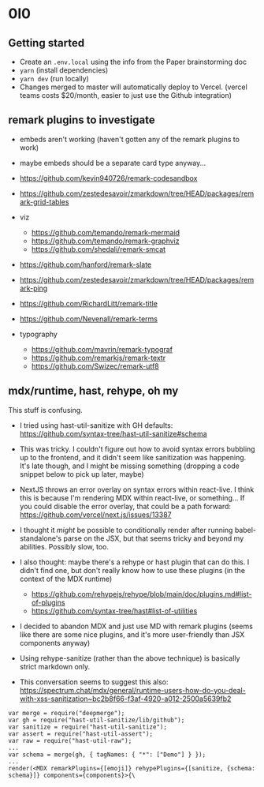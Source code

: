 # 0l0

## Getting started

- Create an `.env.local` using the info from the Paper brainstorming doc
- `yarn` (install dependencies)
- `yarn dev` (run locally)
- Changes merged to master will automatically deploy to Vercel. (vercel teams costs \$20/month, easier to just use the Github integration)

## remark plugins to investigate

- embeds aren't working (haven't gotten any of the remark plugins to work)
- maybe embeds should be a separate card type anyway...

- https://github.com/kevin940726/remark-codesandbox
- https://github.com/zestedesavoir/zmarkdown/tree/HEAD/packages/remark-grid-tables
- viz
  - https://github.com/temando/remark-mermaid
  - https://github.com/temando/remark-graphviz
  - https://github.com/shedali/remark-smcat
- https://github.com/hanford/remark-slate
- https://github.com/zestedesavoir/zmarkdown/tree/HEAD/packages/remark-ping
- https://github.com/RichardLitt/remark-title
- https://github.com/Nevenall/remark-terms
- typography
  - https://github.com/mavrin/remark-typograf
  - https://github.com/remarkjs/remark-textr
  - https://github.com/Swizec/remark-utf8

## mdx/runtime, hast, rehype, oh my

This stuff is confusing.

- I tried using hast-util-sanitize with GH defaults: https://github.com/syntax-tree/hast-util-sanitize#schema
- This was tricky. I couldn't figure out how to avoid syntax errors bubbling up to the frontend, and it didn't seem like sanitization was happening. It's late though, and I might be missing something (dropping a code snippet below to pick up later, maybe)
- NextJS throws an error overlay on syntax errors within react-live. I think this is because I'm rendering MDX within react-live, or something... If you could disable the error overlay, that could be a path forward: https://github.com/vercel/next.js/issues/13387
- I thought it _might_ be possible to conditionally render after running
  babel-standalone's parse on the JSX, but that seems tricky and beyond my abilities. Possibly slow, too.
- I also thought: maybe there's a rehype or hast plugin that can do this. I didn't find one, but don't really know how to use these plugins (in the context of the MDX runtime)

  - https://github.com/rehypejs/rehype/blob/main/doc/plugins.md#list-of-plugins
  - https://github.com/syntax-tree/hast#list-of-utilities

- I decided to abandon MDX and just use MD with remark plugins (seems like there are some nice plugins, and it's more user-friendly than JSX components anyway)
- Using rehype-sanitize (rather than the above technique) is basically strict markdown only.
- This conversation seems to suggest this also: https://spectrum.chat/mdx/general/runtime-users-how-do-you-deal-with-xss-sanitization~bc2b8f66-f3af-4920-a012-2500a5639fb2

```
var merge = require("deepmerge");
var gh = require("hast-util-sanitize/lib/github");
var sanitize = require("hast-util-sanitize");
var assert = require("hast-util-assert");
var raw = require("hast-util-raw");
...
var schema = merge(gh, { tagNames: { "*": ["Demo"] } });
...
render(<MDX remarkPlugins={[emoji]} rehypePlugins={[sanitize, {schema: schema}]} components={components}>{\
```
